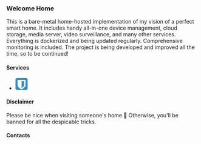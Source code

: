 ### Welcome Home
This is a bare-metal home-hosted implementation of my vision of a perfect smart home. It includes handy all-in-one device management, cloud storage, media server, video surveillance, and many other services. Everything is dockerized and being updated regularly. Comprehensive monitoring is included. The project is being developed and improved all the time, so to be continued!

#### Services
- ![BitWarden](image/bitwarden.png "BitWarden")

#### Disclaimer
Please be nice when visiting someone's home 🙂
Otherwise, you'll be banned for all the despicable tricks.


#### Contacts